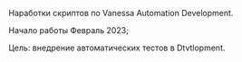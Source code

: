Наработки скриптов по Vanessa Automation Development.

Начало работы Февраль 2023;

Цель: внедрение автоматических тестов в Dtvtlopment.